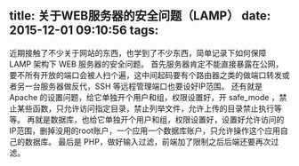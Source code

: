 title: 关于WEB服务器的安全问题（LAMP）
date: 2015-12-01 09:10:56
tags:
---
  近期接触了不少关于网站的东西，也学到了不少东西，简单记录下如何保障 LAMP 架构下 WEB 服务器的安全问题。
  首先服务器肯定不能直接暴露在公网，要不所有开放的端口会被人扫个遍，这中间起码要有个路由器之类的做端口转发或者另一台服务器做反代，SSH 等远程管理端口也要设好IP范围。
  还有就是 Apache 的设置问题，给它单独开个用户和组，权限设置好，开 safe_mode ，禁止某些函数，只允许访问指定目录，禁止列举文件，允许上传的目录禁止执行等等。
  再就是数据库，也给它单独开个用户和组，权限设置好，设置好允许访问的IP范围，删掉没用的root账户，一个应用一个数据库账户，只允许操作这个应用自己的数据库。
  最后是 PHP，做好输入过滤，前端加了限制之后后端还要再次过滤。